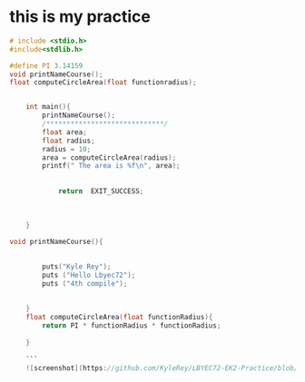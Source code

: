 # this is my practice

```c
# include <stdio.h>
#include<stdlib.h>

#define PI 3.14159
void printNameCourse();
float computeCircleArea(float functionradius);


	int main(){
		printNameCourse();
		/*****************************/
		float area;
		float radius;
		radius = 10;
		area = computeCircleArea(radius);
		printf(" The area is %f\n", area);
		
		
			return  EXIT_SUCCESS;
			
		
			
	}
	
void printNameCourse(){
	

		puts("Kyle Rey");
		puts ("Hello Lbyec72");
		puts ("4th compile");
		
		
	}
	float computeCircleArea(float functionRadius){
		return PI * functionRadius * functionRadius;
		
	}
	
	```
	![screenshot](https://github.com/KyleRey/LBYEC72-EK2-Practice/blob/master/screenshot/Capture.PNG?raw=true)

